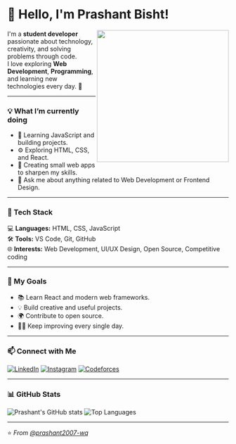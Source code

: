 # 👋 Hello, I'm Prashant Bisht!  

<img align="right" src="https://cdn.dribbble.com/users/1162077/screenshots/3848914/programmer.gif" width="300"/>

I'm a **student developer** passionate about technology, creativity, and solving problems through code.  
I love exploring **Web Development**, **Programming**, and learning new technologies every day. 🚀  

---

### 💡 What I’m currently doing
- 🧠 Learning JavaScript and building projects.
- ⚙️ Exploring HTML, CSS, and React.
- 🧩 Creating small web apps to sharpen my skills.
- 💬 Ask me about anything related to Web Development or Frontend Design.

---

### 🧰 Tech Stack
💻 **Languages:** HTML, CSS, JavaScript  
🛠️ **Tools:** VS Code, Git, GitHub  
🌐 **Interests:** Web Development, UI/UX Design, Open Source, Competitive coding 

---

### 🌱 My Goals
- 📚 Learn React and modern web frameworks.
- 💡 Build creative and useful projects.
- 🌍 Contribute to open source.
- 🧑‍💻 Keep improving every single day.

---

### 📫 Connect with Me
[![LinkedIn](https://img.shields.io/badge/-Prashant%20Bisht-0077B5?style=for-the-badge&logo=linkedin&logoColor=white)](https://www.linkedin.com/in/prashant-s-bisht-27b846227/)
[![Instagram](https://img.shields.io/badge/-@prashant2007--wq-E4405F?style=for-the-badge&logo=instagram&logoColor=white)]([https://instagram.com](https://www.instagram.com/praxxnnt_06?igsh=eGZtZzM3dWI4MGNp))
[![Codeforces](https://img.shields.io/badge/Codeforces-praxxnnt06-1F8ACB?style=for-the-badge&logo=codeforces&logoColor=white)](https://codeforces.com/profile/praxxnnt06)


---

### 📊 GitHub Stats
![Prashant's GitHub stats](https://github-readme-stats.vercel.app/api?username=prashant2007-wq&show_icons=true&theme=tokyonight)
![Top Languages](https://github-readme-stats.vercel.app/api/top-langs/?username=prashant2007-wq&layout=compact&theme=tokyonight)

---

⭐️ *From [@prashant2007-wq](https://github.com/prashant2007-wq)*
